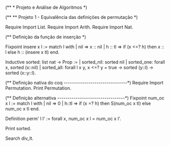 (** * Projeto e Análise de Algoritmos  *)

(** ** Projeto 1 - Equivalência das definições de permutação
*)

Require Import List.
Require Import Arith.
Require Import Nat.

(**
   Definição da função de inserção
*)

Fixpoint insere x l :=
  match l with
  | nil => x :: nil 
  | h :: tl => if (x <=? h) then x :: l else h :: (insere x tl)
  end.

Inductive sorted: list nat -> Prop :=
| sorted_nil: sorted nil
| sorted_one: forall x, sorted (x::nil)
| sorted_all: forall l x y, x <=? y = true -> sorted (y::l) -> sorted (x::y::l).

(** Definição nativa do coq -------------------------------*)
Require Import Permutation.
Print Permutation.

(** Definição alternativa ---------------------------------*)
Fixpoint num_oc x l := 
  match l with
  | nil => 0
  | h::tl => if (x =? h) then S(num_oc x tl) else num_oc x tl
  end.

Definition perm' l l' := forall x, num_oc x l = num_oc x l'.

Print sorted.

Search div_lt.
